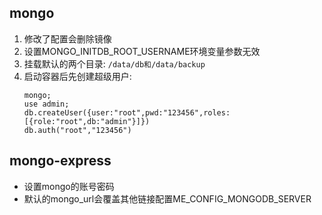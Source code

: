 ## mongo
1. 修改了配置会删除镜像
2. 设置MONGO_INITDB_ROOT_USERNAME环境变量参数无效
3. 挂载默认的两个目录: `/data/db和/data/backup`
4. 启动容器后先创建超级用户: 
   ```shell
   mongo;
   use admin;
   db.createUser({user:"root",pwd:"123456",roles:[{role:"root",db:"admin"}]})
   db.auth("root","123456")
   ```

## mongo-express
- 设置mongo的账号密码
- 默认的mongo_url会覆盖其他链接配置ME_CONFIG_MONGODB_SERVER